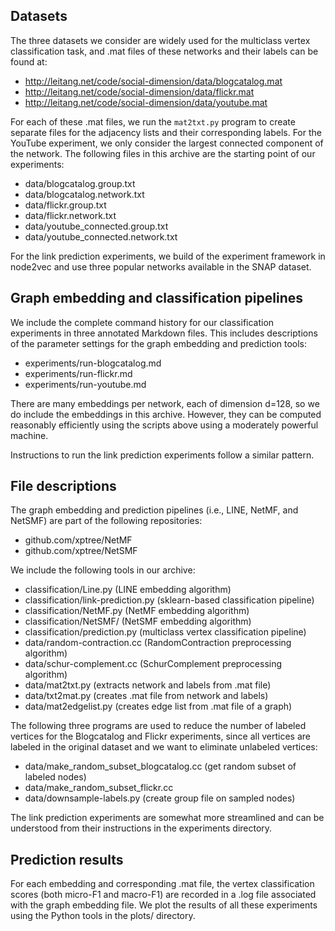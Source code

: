 ## Datasets
The three datasets we consider are widely used for the multiclass vertex
classification task, and .mat files of these networks and their labels can be
found at:
  - http://leitang.net/code/social-dimension/data/blogcatalog.mat
  - http://leitang.net/code/social-dimension/data/flickr.mat
  - http://leitang.net/code/social-dimension/data/youtube.mat

For each of these .mat files, we run the `mat2txt.py` program to create separate
files for the adjacency lists and their corresponding labels. For the YouTube
experiment, we only consider the largest connected component of the network. The
following files in this archive are the starting point of our experiments:
  - data/blogcatalog.group.txt
  - data/blogcatalog.network.txt
  - data/flickr.group.txt
  - data/flickr.network.txt
  - data/youtube_connected.group.txt
  - data/youtube_connected.network.txt

For the link prediction experiments, we build of the experiment framework in
node2vec and use three popular networks available in the SNAP dataset.

## Graph embedding and classification pipelines
We include the complete command history for our classification experiments in
three annotated Markdown files. This includes descriptions of the parameter
settings for the graph embedding and prediction tools:
  - experiments/run-blogcatalog.md
  - experiments/run-flickr.md
  - experiments/run-youtube.md

There are many embeddings per network, each of dimension d=128, so we do include
the embeddings in this archive. However, they can be computed reasonably
efficiently using the scripts above using a moderately powerful machine.

Instructions to run the link prediction experiments follow a similar pattern.

## File descriptions
The graph embedding and prediction pipelines (i.e., LINE, NetMF, and NetSMF) are
part of the following repositories:
  - github.com/xptree/NetMF
  - github.com/xptree/NetSMF

We include the following tools in our archive:
  - classification/Line.py        (LINE embedding algorithm)
  - classification/link-prediction.py        (sklearn-based classification pipeline)
  - classification/NetMF.py       (NetMF embedding algorithm)
  - classification/NetSMF/        (NetSMF embedding algorithm)
  - classification/prediction.py  (multiclass vertex classification pipeline)
  - data/random-contraction.cc    (RandomContraction preprocessing algorithm)
  - data/schur-complement.cc      (SchurComplement preprocessing algorithm)
  - data/mat2txt.py               (extracts network and labels from .mat file)
  - data/txt2mat.py               (creates .mat file from network and labels)
  - data/mat2edgelist.py          (creates edge list from .mat file of a graph)

The following three programs are used to reduce the number of labeled vertices
for the Blogcatalog and Flickr experiments, since all vertices are labeled in
the original dataset and we want to eliminate unlabeled vertices:
  - data/make_random_subset_blogcatalog.cc  (get random subset of labeled nodes)
  - data/make_random_subset_flickr.cc
  - data/downsample-labels.py               (create group file on sampled nodes)

The link prediction experiments are somewhat more streamlined and can be
understood from their instructions in the experiments directory.

## Prediction results
For each embedding and corresponding .mat file, the vertex classification
scores (both micro-F1 and macro-F1) are recorded in a .log file associated with
the graph embedding file. We plot the results of all these experiments using
the Python tools in the plots/ directory.
